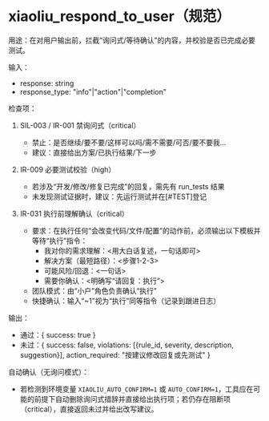 # xiaoliu_respond_to_user（规范）

用途：在对用户输出前，拦截“询问式/等待确认”的内容，并校验是否已完成必要测试。

输入：
- response: string
- response_type: "info"|"action"|"completion"

检查项：
1) SIL-003 / IR-001 禁询问式（critical）
   - 禁止：是否继续/要不要/这样可以吗/需不需要/可否/要不要我…
   - 建议：直接给出方案/已执行结果/下一步
2) IR-009 必要测试校验（high）
   - 若涉及“开发/修改/修复已完成”的回复，需先有 run_tests 结果
   - 未发现测试证据时，建议：先运行测试并在[#TEST]登记

3) IR-031 执行前理解确认（critical）
   - 要求：在执行任何“会改变代码/文件/配置”的动作前，必须输出以下模板并等待“执行”指令：
     - 我对你的需求理解：<用大白话复述，一句话即可>
     - 解决方案（最短路径）：<步骤1-2-3>
     - 可能风险/回退：<一句话>
     - 需要你确认：<明确写“请回复：执行”>
   - 团队模式：由“小户”角色负责确认“执行”
   - 快捷确认：输入“~1”视为“执行”同等指令（记录到跟进日志）

输出：
- 通过：{ success: true }
- 未过：{ success: false, violations: [{rule_id, severity, description, suggestion}], action_required: "按建议修改回复或先测试" }

自动确认（无询问模式）：
- 若检测到环境变量 `XIAOLIU_AUTO_CONFIRM=1` 或 `AUTO_CONFIRM=1`，工具应在可能的前提下自动删除询问式措辞并直接给出执行项；若仍存在阻断项（critical），直接返回未过并给出改写建议。
